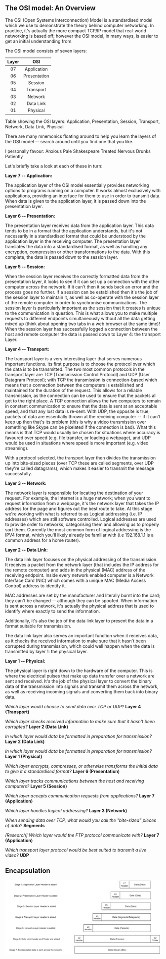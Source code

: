 ## The OSI model: An Overview

The OSI (Open Systems Interconnection) Model is a standardised model which we use to demonstrate the theory behind computer networking. In practice, it's actually the more compact TCP/IP model that real-world networking is based off; however the OSI model, in many ways, is easier to get an initial understanding from.

The OSI model consists of seven layers:

| Layer  | OSI  |
|:----:|:----:|
|07| Application |
|06| Presentation |
|05| Session |
|04| Transport |
|03| Network |
|02| Data Link |
|01| Physical |

Table showing the OSI layers: Application, Presentation, Session, Transport, Network, Data Link, Physical

There are many mnemonics floating around to help you learn the layers of the OSI model -- search around until you find one that you like.

I personally favour: Anxious Pale Shakespeare Treated Nervous Drunks Patiently

Let's briefly take a look at each of these in turn:

**Layer 7 -- Application:**

The application layer of the OSI model essentially provides networking options to programs running on a computer. It works almost exclusively with applications, providing an interface for them to use in order to transmit data. When data is given to the application layer, it is passed down into the presentation layer.

**Layer 6 -- Presentation:**

The presentation layer receives data from the application layer. This data tends to be in a format that the application understands, but it's not necessarily in a standardised format that could be understood by the application layer in the receiving computer. The presentation layer translates the data into a standardised format, as well as handling any encryption, compression or other transformations to the data. With this complete, the data is passed down to the session layer.

**Layer 5 -- Session:**

When the session layer receives the correctly formatted data from the presentation layer, it looks to see if it can set up a connection with the other computer across the network. If it can't then it sends back an error and the process goes no further. If a session can be established then it's the job of the session layer to maintain it, as well as co-operate with the session layer of the remote computer in order to synchronise communications. The session layer is particularly important as the session that it creates is unique to the communication in question. This is what allows you to make multiple requests to different endpoints simultaneously without all the data getting mixed up (think about opening two tabs in a web browser at the same time)! When the session layer has successfully logged a connection between the host and remote computer the data is passed down to Layer 4: the transport Layer.

**Layer 4 -- Transport:**

The transport layer is a very interesting layer that serves numerous important functions. Its first purpose is to choose the protocol over which the data is to be transmitted. The two most common protocols in the transport layer are TCP (Transmission Control Protocol) and UDP (User Datagram Protocol); with TCP the transmission is connection-based which means that a connection between the computers is established and maintained for the duration of the request. This allows for a reliable transmission, as the connection can be used to ensure that the packets all get to the right place. A TCP connection allows the two computers to remain in constant communication to ensure that the data is sent at an acceptable speed, and that any lost data is re-sent. With UDP, the opposite is true; packets of data are essentially thrown at the receiving computer -- if it can't keep up then that's its problem (this is why a video transmission over something like Skype can be pixelated if the connection is bad). What this means is that TCP would usually be chosen for situations where accuracy is favoured over speed (e.g. file transfer, or loading a webpage), and UDP would be used in situations where speed is more important (e.g. video streaming).

With a protocol selected, the transport layer then divides the transmission up into bite-sized pieces (over TCP these are called segments, over UDP they're called datagrams), which makes it easier to transmit the message successfully. 

**Layer 3 -- Network:**

The network layer is responsible for locating the destination of your request. For example, the Internet is a huge network; when you want to request information from a webpage, it's the network layer that takes the IP address for the page and figures out the best route to take. At this stage we're working with what is referred to as Logical addressing (i.e. IP addresses) which are still software controlled. Logical addresses are used to provide order to networks, categorising them and allowing us to properly sort them. Currently the most common form of logical addressing is the IPV4 format, which you'll likely already be familiar with (i.e 192.168.1.1 is a common address for a home router).

**Layer 2 -- Data Link:**

The data link layer focuses on the physical addressing of the transmission. It receives a packet from the network layer (that includes the IP address for the remote computer) and adds in the physical (MAC) address of the receiving endpoint. Inside every network enabled computer is a Network Interface Card (NIC) which comes with a unique MAC (Media Access Control) address to identify it.

MAC addresses are set by the manufacturer and literally burnt into the card; they can't be changed -- although they can be spoofed. When information is sent across a network, it's actually the physical address that is used to identify where exactly to send the information.


Additionally, it's also the job of the data link layer to present the data in a format suitable for transmission.

The data link layer also serves an important function when it receives data, as it checks the received information to make sure that it hasn't been corrupted during transmission, which could well happen when the data is transmitted by layer 1: the physical layer.

**Layer 1 -- Physical:**

The physical layer is right down to the hardware of the computer. This is where the electrical pulses that make up data transfer over a network are sent and received. It's the job of the physical layer to convert the binary data of the transmission into signals and transmit them across the network, as well as receiving incoming signals and converting them back into binary data.

*Which layer would choose to send data over TCP or UDP?*
**Layer 4 (Transport)**

*Which layer checks received information to make sure that it hasn't been corrupted?*
**Layer 2 (Data Link)**

*In which layer would data be formatted in preparation for transmission?*
**Layer 2 (Data Link)**

*In which layer would data be formatted in preparation for transmission?*
**Layer 1 (Physical)**

*Which layer encrypts, compresses, or otherwise transforms the initial data to give it a standardised format?*
**Layer 6  (Presentation)**

*Which layer tracks communications between the host and receiving computers?*
**Layer 5 (Session)**

*Which layer accepts communication requests from applications?*
**Layer 7 (Application)**

*Which layer handles logical addressing?*
**Layer 3 (Network)**

*When sending data over TCP, what would you call the "bite-sized" pieces of data?*
**Segments**

*[Research] Which layer would the FTP protocol communicate with?*
**Layer 7 (Application)**

*Which transport layer protocol would be best suited to transmit a live video?*
**UDP**


## Encapsulation

<img src='./assets/IntroductoryNetworking/EncapsulatedData.jpeg'>
